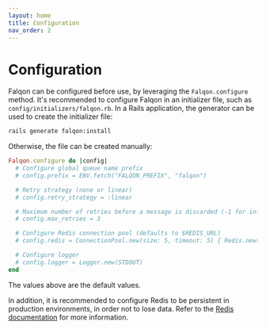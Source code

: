 ```yaml
---
layout: home
title: Configuration
nav_order: 2
---
```


# Configuration

Falqon can be configured before use, by leveraging the `Falqon.configure` method.
It's recommended to configure Falqon in an initializer file, such as `config/initializers/falqon.rb`.
In a Rails application, the generator can be used to create the initializer file:

```bash
rails generate falqon:install
```

Otherwise, the file can be created manually:

```ruby
Falqon.configure do |config|
  # Configure global queue name prefix
  # config.prefix = ENV.fetch("FALQON_PREFIX", "falqon")

  # Retry strategy (none or linear)
  # config.retry_strategy = :linear

  # Maximum number of retries before a message is discarded (-1 for infinite retries)
  # config.max_retries = 3

  # Configure Redis connection pool (defaults to $REDIS_URL)
  # config.redis = ConnectionPool.new(size: 5, timeout: 5) { Redis.new(url: ENV.fetch("REDIS_URL", "redis://localhost:6379/0")) }

  # Configure logger
  # config.logger = Logger.new(STDOUT)
end
```

The values above are the default values.

In addition, it is recommended to configure Redis to be persistent in production environments, in order not to lose data.
Refer to the [Redis documentation](https://redis.io/docs/management/persistence/) for more information.
